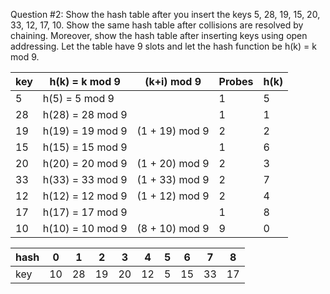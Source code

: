 Question #2:
Show the hash table after you insert the keys 5, 28, 19, 15, 20, 33, 12, 17, 10. Show the same hash
table after collisions are resolved by chaining. Moreover, show the hash table after inserting keys
using open addressing. Let the table have 9 slots and let the hash function be h(k) = k mod 9.




| key | h(k) = k mod 9   | (k+i) mod 9    | Probes | h(k) |
| --- | ---------------- | -------------  | ----- | ---- |
| 5   | h(5) = 5 mod 9   |                |  1 | 5 |
| 28  | h(28) = 28 mod 9 |                |  1 | 1 |
| 19  | h(19) = 19 mod 9 | (1 + 19) mod 9 |  2 | 2 |
| 15  | h(15) = 15 mod 9 |                |  1 | 6 |
| 20  | h(20) = 20 mod 9 | (1 + 20) mod 9 |  2 | 3 |
| 33  | h(33) = 33 mod 9 | (1 + 33) mod 9 |  2 | 7 |
| 12  | h(12) = 12 mod 9 | (1 + 12) mod 9 |  2 | 4 |
| 17  | h(17) = 17 mod 9 |                |  1 | 8 |
| 10  | h(10) = 10 mod 9 | (8 + 10) mod 9 |  9 | 0 |


| hash | 0 | 1 | 2 | 3 | 4 | 5 | 6 | 7 | 8 | 
| ---- | - | - | - | - | - | - | - | - | - |
| key  | 10| 28| 19| 20| 12| 5 | 15| 33| 17|
